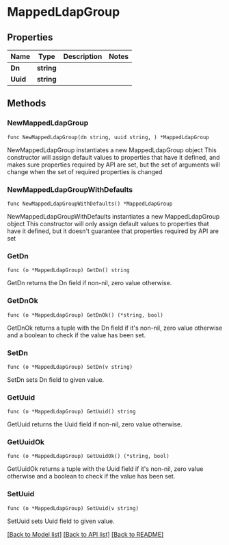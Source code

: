 # MappedLdapGroup

## Properties

Name | Type | Description | Notes
------------ | ------------- | ------------- | -------------
**Dn** | **string** |  | 
**Uuid** | **string** |  | 

## Methods

### NewMappedLdapGroup

`func NewMappedLdapGroup(dn string, uuid string, ) *MappedLdapGroup`

NewMappedLdapGroup instantiates a new MappedLdapGroup object
This constructor will assign default values to properties that have it defined,
and makes sure properties required by API are set, but the set of arguments
will change when the set of required properties is changed

### NewMappedLdapGroupWithDefaults

`func NewMappedLdapGroupWithDefaults() *MappedLdapGroup`

NewMappedLdapGroupWithDefaults instantiates a new MappedLdapGroup object
This constructor will only assign default values to properties that have it defined,
but it doesn't guarantee that properties required by API are set

### GetDn

`func (o *MappedLdapGroup) GetDn() string`

GetDn returns the Dn field if non-nil, zero value otherwise.

### GetDnOk

`func (o *MappedLdapGroup) GetDnOk() (*string, bool)`

GetDnOk returns a tuple with the Dn field if it's non-nil, zero value otherwise
and a boolean to check if the value has been set.

### SetDn

`func (o *MappedLdapGroup) SetDn(v string)`

SetDn sets Dn field to given value.


### GetUuid

`func (o *MappedLdapGroup) GetUuid() string`

GetUuid returns the Uuid field if non-nil, zero value otherwise.

### GetUuidOk

`func (o *MappedLdapGroup) GetUuidOk() (*string, bool)`

GetUuidOk returns a tuple with the Uuid field if it's non-nil, zero value otherwise
and a boolean to check if the value has been set.

### SetUuid

`func (o *MappedLdapGroup) SetUuid(v string)`

SetUuid sets Uuid field to given value.



[[Back to Model list]](../README.md#documentation-for-models) [[Back to API list]](../README.md#documentation-for-api-endpoints) [[Back to README]](../README.md)


